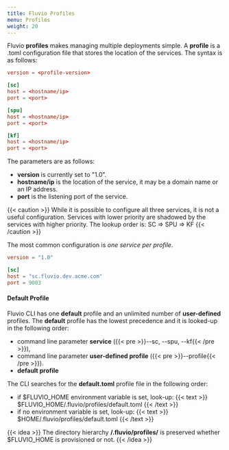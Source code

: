```yaml
---
title: Fluvio Profiles
menu: Profiles
weight: 20
---
```


Fluvio __profiles__ makes managing multiple deployments simple. A __profile__ is a .toml configuration file that stores the location of the services. The syntax is as follows:

```toml
version = <profile-version>

[sc]
host = <hostname/ip>
port = <port>

[spu]
host = <hostname/ip>
port = <port>

[kf]
host = <hostname/ip>
port = <port>
```

The parameters are as follows:

* __version__ is currently set to "1.0".
* __hostname/ip__ is the location of the service, it may be a domain name or an IP address.
* __port__ is the listening port of the service.

{{< caution >}}
While it is possible to configure all three services, it is not a useful configuration. Services with lower priority are shadowed by the services with higher priority. The lookup order is: SC => SPU => KF
{{< /caution >}}

The most common configuration is _one service per profile_.

```toml
version = "1.0"

[sc]
host = "sc.fluvio.dev.acme.com"
port = 9003
```

#### Default Profile

Fluvio CLI has one __default__ profile and an unlimited number of __user-defined__ profiles. The __default__ profile has the lowest precedence and it is looked-up in the following order:

* command line parameter __service__ ({{< pre >}}--sc, --spu, --kf{{< /pre >}}),
* command line parameter __user-defined profile__ ({{< pre >}}--profile{{< /pre >}}).
* __default profile__

The CLI searches for the __default.toml__ profile file in the following order: 

* if $FLUVIO_HOME environment variable is set, look-up:
    {{< text >}}
    $FLUVIO_HOME/.fluvio/profiles/default.toml
    {{< /text >}}
* if no environment variable is set, look-up:
    {{< text >}}
    $HOME/.fluvio/profiles/default.toml 
    {{< /text >}}

{{< idea >}}
The directory hierarchy  __/.fluvio/profiles/__ is preserved whether $FLUVIO_HOME is provisioned or not.
{{< /idea >}}
